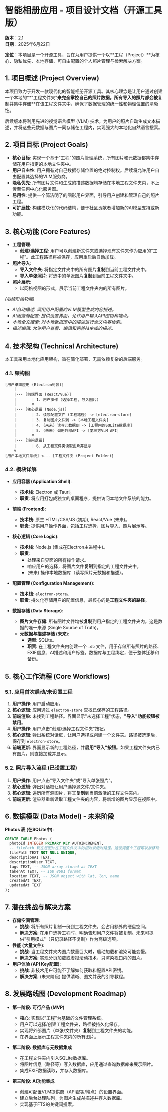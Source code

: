 # 智能相册应用 - 项目设计文档（开源工具版）

**版本**：2.1  
**日期**：2025年6月22日

**定位**：本项目是一个开源工具，旨在为用户提供一个以**工程（Project）**为核心、隐私优先、本地存储、可自由配置的个人照片管理与检索解决方案。

## 1. 项目概述 (Project Overview)

本项目致力于开发一款现代化的智能相册开源工具。其核心理念是让用户通过创建一个本地的**"工程文件夹"**来完全掌控自己的照片数据。所有导入的照片都会被**复制并集中存储**在该工程文件夹中，确保了数据管理的统一性和物理位置的清晰性。

后续版本将利用先进的视觉语言模型 (VLM) 技术，为用户的照片自动生成文本描述，并将这些元数据与图片一同存储在工程内，实现强大的本地化自然语言搜索。

## 2. 项目目标 (Project Goals)

- **核心目标**: 实现一个基于"工程"的照片管理系统，所有图片和元数据都集中存储在用户指定的本地文件夹中。
- **用户自主性**: 用户拥有对自己数据存储位置的绝对控制权。后续将允许用户自由配置其选择的VLM服务商。
- **隐私优先**: 所有图片文件和生成的描述数据均存储在本地工程文件夹内，不上传至任何中心化服务器。
- **易用性**: 提供一个简洁明了的图形用户界面，引导用户创建和管理自己的照片工程。
- **可扩展性**: 构建模块化的代码结构，便于社区贡献者增加新的AI模型支持或新功能。

## 3. 核心功能 (Core Features)

- **工程管理**:
    - **创建/选择工程**: 用户可以创建新文件夹或选择现有文件夹作为应用的"工程"。此工程路径将被保存，应用重启后自动加载。
- **照片导入**:
    - **导入文件夹**: 将指定文件夹中的所有图片**复制**到当前工程文件夹中。
    - **导入单张照片**: 将选中的单张图片**复制**到当前工程文件夹中。
- **照片展示**:
    - 以网格视图的形式，展示当前工程文件夹内的所有图片。

*(后续阶段功能)*
- *AI自动描述: 调用用户配置的VLM模型生成内容描述。*
- *AI服务商配置: 提供设置界面，允许用户输入API密钥和端点。*
- *本地全文搜索: 对本地数据库中的描述进行全文内容检索。*
- *描述编辑: 允许用户查看、编辑和完善AI生成的描述。*

## 4. 技术架构 (Technical Architecture)

本工具采用本地化应用架构，旨在简化部署，无需依赖复杂的后端服务。

### 4.1. 架构图

```
[用户桌面应用 (Electron封装)]
    |
    |--- [前端界面 (React/Vue)]
    |       | 1. 用户操作 (选择工程, 导入图片)
    |       v
    |--- [核心逻辑 (Node.js)]
    |       | 2. 读写配置文件 (工程路径) -> [electron-store]
    |       | 3. 复制图片文件到 -> [本地工程文件夹]
    |       | 4. (未来) 读写元数据到 -> [工程内的SQLite数据库]
    |       | 5. (未来) 调用外部API -> [第三方VLM API]
    |       v
    |--- [渲染逻辑]
    |       | 6. 从工程文件夹读取图片并显示
    v
[用户本地文件系统] <--- [工程文件夹 (Project Folder)]
```

### 4.2. 模块详解

- **应用容器 (Application Shell)**:
    - **技术栈**: Electron 或 Tauri。
    - **职责**: 将应用打包成独立的桌面程序，提供访问本地文件系统的能力。

- **前端 (Frontend)**:
    - **技术栈**: 原生 HTML/CSS/JS (初期), React/Vue (未来)。
    - **职责**: 提供用户操作界面，包括工程选择、图片导入、照片展示等。

- **核心逻辑 (Core Logic)**:
    - **技术栈**: Node.js (集成在Electron主进程中)。
    - **职责**:
        - 处理来自界面的所有操作请求。
        - 响应用户的选择，将图片文件**复制**到指定的工程文件夹中。
        - (未来) 操作本地数据库（读写照片元数据和描述）。

- **配置管理 (Configuration Management)**:
    - **技术栈**: `electron-store`。
    - **职责**: 持久化存储用户的配置信息，最核心的是**工程文件夹的路径**。

- **数据存储 (Data Storage)**:
    - **图片文件存储**: 所有图片文件均被**复制**到用户指定的工程文件夹内。这是数据的唯一来源 (Single Source of Truth)。
    - **元数据与描述存储 (未来)**:
        - **选型**: SQLite。
        - **职责**: 在工程文件夹内创建一个 `.db` 文件，用于存储所有照片的路径、EXIF信息、AI描述和用户标签。数据库与工程绑定，便于整体迁移和备份。

## 5. 核心工作流程 (Core Workflows)

### 5.1. 应用首次启动/未设置工程
1.  **用户操作**: 用户启动应用。
2.  **核心逻辑**: 应用通过 `electron-store` 查找已保存的工程路径。
3.  **前端渲染**: 未找到工程路径。界面显示"未选择工程"状态，**"导入"功能按钮被禁用**。
4.  **用户操作**: 用户点击"创建/选择工程文件夹"按钮。
5.  **核心逻辑**: 弹出系统对话框，让用户选择或创建一个文件夹。路径被选定后，保存到 `electron-store`。
6.  **前端更新**: 界面显示新的工程路径，并**启用"导入"按钮**。如果工程文件夹内已有图片，则直接加载并显示。

### 5.2. 照片导入流程 (已设置工程)
1.  **用户操作**: 用户点击"导入文件夹"或"导入单张照片"。
2.  **核心逻辑**: 弹出对话框让用户选择源文件/文件夹。
3.  **核心逻辑**: 遍历所有源图片，将其**复制**到当前激活的工程文件夹内。
4.  **前端更新**: 渲染器重新读取工程文件夹的内容，将新增的图片显示在视图中。

## 6. 数据模型 (Data Model) - 未来阶段

**Photos 表 (在SQLite中)**:
```sql
CREATE TABLE Photos (
  photoId INTEGER PRIMARY KEY AUTOINCREMENT,
  -- filePath 现在是图片在工程文件夹中的相对或绝对路径，这使得整个工程可以被移动
  filePath TEXT NOT NULL UNIQUE, 
  descriptionAI TEXT,
  descriptionUser TEXT,
  tags TEXT, -- JSON array stored as TEXT
  takenAt TEXT, -- ISO 8601 format
  location TEXT, -- JSON object with lat, lon, name
  createdAt TEXT,
  updatedAt TEXT
);
```

## 7. 潜在挑战与解决方案

- **存储空间管理**:
  - **挑战**: 将所有照片复制一份到工程文件夹，会占用额外的硬盘空间。
  - **解决方案**: 在用户选择工程时，明确告知用户文件将被复制。未来可提供"引用模式"（只记录路径不复制）作为高级选项。
- **性能 (大量文件)**:
  - **挑战**: 当工程文件夹内图片数量巨大时，启动加载和渲染可能变慢。
  - **解决方案**: 实现分页加载或虚拟滚动技术，只渲染视口内的图片。
- **用户体验 (API Key配置)**:
  - **挑战**: 非技术用户可能不了解如何获取和配置API密钥。
  - **解决方案**: (未来阶段) 提供清晰、图文并茂的引导教程。

## 8. 发展路线图 (Development Roadmap)

- **第一阶段: 可行产品 (MVP)**
    - **核心**: 实现以"工程"为基础的文件管理系统。
    - 用户可以选择/创建工程文件夹，路径被持久化保存。
    - 实现将外部图片（单张/文件夹）**复制**到工程文件夹的功能。
    - 在界面上展示工程文件夹内的所有图片。

- **第二阶段: 数据库与元数据集成**
    - 在工程文件夹内引入SQLite数据库。
    - 将图片信息（路径等）写入数据库，应用通过查询数据库来展示图片。
    - 集成EXIF数据读取，并存入数据库。

- **第三阶段: AI功能集成**
    - 创建可配置VLM提供商（API密钥/端点）的设置界面。
    - 建立后台处理队列，为图片生成AI描述并存入数据库。
    - 实现基于FTS的关键词搜索。

